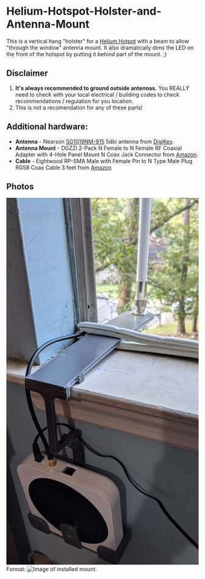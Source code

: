 # Helium-Hotspot-Holster-and-Antenna-Mount
This is a vertical hang "holster" for a [Helium Hotpot](https://helium.com) with a beam to allow "through the window" antenna mount. It also dramatically dims the LED on the front of the hotspot by putting it behind part of the mount. ;)

## Disclaimer 

1. **It's always recommended to ground outside antennas.**  You REALLY need to check with your local electrical / building codes to check recommendations / regulation for you location.  
1. This is not a recomendation for any of these parts!  


## Additional hardware:

* **Antenna** - Nearson [SG1019NM-915](https://www.nearson.com/antennas/sg1019nm-915-base-station-antenna-902-928-mhz-5-dbi-gain) 5dbi antenna from [DigiKey](https://www.digikey.com/product-detail/en/nearson-inc/SG1019NM-915/730-1069-ND/7402746).
* **Antenna Mount** - DGZZI 2-Pack N Female to N Female RF Coaxial Adapter with 4-Hole Panel Mount N Coax Jack Connector from [Amazon](https://www.amazon.com/gp/product/B0722Q4KBD/).
* **Cable** - Eightwood RP-SMA Male with Female Pin to N Type Male Plug RG58 Coax Cable 3 feet from [Amazon](https://www.amazon.com/gp/product/B07113Y5PD/)

##  Photos

![Installed with Antenna](/images/installed.jpg)
Format: ![Image of installed mount.](url)

